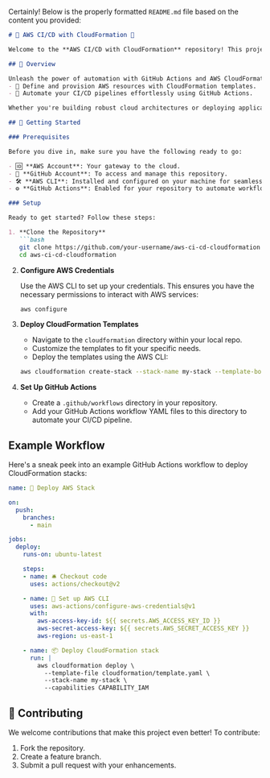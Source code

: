 Certainly! Below is the properly formatted `README.md` file based on the content you provided:

```markdown
# 🌟 AWS CI/CD with CloudFormation 🌟

Welcome to the **AWS CI/CD with CloudFormation** repository! This project is designed to transform your AWS infrastructure management and application deployment processes into a seamless and automated experience using the power of Infrastructure as Code and continuous integration and deployment.

## 🚀 Overview

Unleash the power of automation with GitHub Actions and AWS CloudFormation! This repository empowers you to:
- 📜 Define and provision AWS resources with CloudFormation templates.
- 🤖 Automate your CI/CD pipelines effortlessly using GitHub Actions.

Whether you're building robust cloud architectures or deploying applications at scale, this repo provides everything you need to get started.

## 🔧 Getting Started

### Prerequisites

Before you dive in, make sure you have the following ready to go:

- 🆔 **AWS Account**: Your gateway to the cloud.
- 🐙 **GitHub Account**: To access and manage this repository.
- 🛠️ **AWS CLI**: Installed and configured on your machine for seamless AWS interactions.
- ⚙️ **GitHub Actions**: Enabled for your repository to automate workflows.

### Setup

Ready to get started? Follow these steps:

1. **Clone the Repository**
   ```bash
   git clone https://github.com/your-username/aws-ci-cd-cloudformation.git
   cd aws-ci-cd-cloudformation
   ```

2. **Configure AWS Credentials**

   Use the AWS CLI to set up your credentials. This ensures you have the necessary permissions to interact with AWS services:

   ```bash
   aws configure
   ```

3. **Deploy CloudFormation Templates**

   - Navigate to the `cloudformation` directory within your local repo.
   - Customize the templates to fit your specific needs.
   - Deploy the templates using the AWS CLI:

   ```bash
   aws cloudformation create-stack --stack-name my-stack --template-body file://template.yaml
   ```

4. **Set Up GitHub Actions**

   - Create a `.github/workflows` directory in your repository.
   - Add your GitHub Actions workflow YAML files to this directory to automate your CI/CD pipeline.

## Example Workflow

Here's a sneak peek into an example GitHub Actions workflow to deploy CloudFormation stacks:

```yaml
name: 🚀 Deploy AWS Stack

on:
  push:
    branches:
      - main

jobs:
  deploy:
    runs-on: ubuntu-latest

    steps:
    - name: 🛎️ Checkout code
      uses: actions/checkout@v2

    - name: 🔐 Set up AWS CLI
      uses: aws-actions/configure-aws-credentials@v1
      with:
        aws-access-key-id: ${{ secrets.AWS_ACCESS_KEY_ID }}
        aws-secret-access-key: ${{ secrets.AWS_SECRET_ACCESS_KEY }}
        aws-region: us-east-1

    - name: 📦 Deploy CloudFormation stack
      run: |
        aws cloudformation deploy \
          --template-file cloudformation/template.yaml \
          --stack-name my-stack \
          --capabilities CAPABILITY_IAM
```

## 🤝 Contributing

We welcome contributions that make this project even better! To contribute:

1. Fork the repository.
2. Create a feature branch.
3. Submit a pull request with your enhancements.
```
